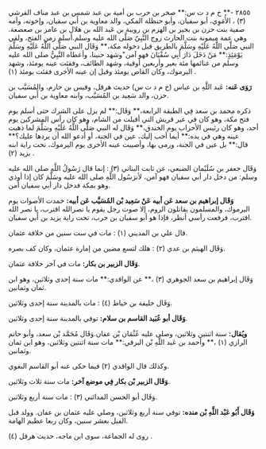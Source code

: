 ٢٨٥٥ -** خ م د ت س:** صخر بن حرب بن أمية بن عبد شمس بن عبد مناف القرشي (٣) ، الأُمَوِي، أبو سفيان، وأبو حنظلة المكي، والد معاوية بن أَبي سفيان، وإخوته، وأمه صفية بنت حزن بن بجير بن الهزم بن رويبة بن عَبد الله بن هلال بن عامر بن صعصعة. وهي عمة ميمونة بنت الحارث زوج النَّبِيّ صَلَّى الله عليه وسلم.أسلم زمن الفتح، ولقي النبي صَلَّى اللَّهُ عَلَيْهِ وسَلَّمَ بالطريق قبل دخوله مكة،** وَقَال النبي صَلَّى اللَّهُ عَلَيْهِ وسَلَّمَ يَوْمَئِذٍ:** مَنْ دَخَلَ دَارَ أَبِي سُفْيَانَ فهو آمن"وشهد حنينا، وأعطاه النَّبِيُّ صلى الله عليه وسلم من غنائمها مئة بعير وأربعين أوقية، وشهد الطائف، وفقئت عينه يومئذ، وشهد اليرموك، وكان القاص يومئذ وقيل إن عينه الأخرى فقئت يومئذ (١) .

**رَوَى عَنه:** عَبد اللَّهِ بن عباس (خ م د ت س) حديث هرقل، وقيس بن حازم، والمُسَيَّب بن حزن، والد سَعِيد بن المُسَيَّب، وابنه معاوية بن أَبي سفيان.

ذكره محمد بن سعد فِي الطبقة الرابعة،** وَقَال:** لم يزل على الشرك حتى أسلم يوم فتح مكة، وهو كان في عير قريش التي أقبلت من الشام، وهو كان رأس المشركين يوم أحد، وهو كان رئيس الأحزاب يوم الخندق،** وَقَال له النبي صَلَّى اللَّهُ عَلَيْهِ وسَلَّمَ لما ذهبت عينه وهي في يده:** أيما أحب إليك، عين في الجنة، أو أدعو الله أن يردها عليك؟** قال:** بل عين في الجنة، ورمى بها، وأصيبت عينه الأخرى يوم اليرموك، تحت راية ابنه يزيد (٢) .

وَقَال جعفر بن سُلَيْمان الضبعي، عن ثابت البناني (٣) : إنما قال رَسُولُ اللَّهِ صلى الله عليه وسلم: من دخل دار أبي سفيان فهو آمن، لأنرَسُول اللَّهِ صلى الله عليه وسَلَّمَ كان إذا أوذي وهو بمكة فدخل دار أبي سفيان أمن.

**وَقَال إبراهيم بن سعد عَن أبيه عَنْ سَعِيد بْن المُسَيَّب عَن أبيه:** خمدت الأصوات يوم اليرموك، والمسلمون يقاتلون الروم، إلا صوت رجل يقوم يا نصرالله اقترب، يا نصر الله اقترب، فرفعت رأسي أنظر، فإذا هو أبو سفيان بن حرب، تحت راية يزيد بن أَبي سفيان.

قال علي بن المديني (١) : مات في ست سنين من خلافة عثمان.

وَقَال الهيثم بن عدي (٢) : هلك لتسع مضين من إمارة عثمان، وكان كف بصره.

**وَقَال الزبير بن بكار:** مات في آخر خلافة عثمان.

وَقَال إبراهيم بن سعد الجوهري (٣) ،** عن الواقدي:** مات سنة إحدى وثلاثين، وهو ابن ثمان وثمانين.

وَقَال خليفة بن خياط (٤) : مات بالمدينة سنة إحدى وثلاثين.

**وَقَال أبو عُبَيد القاسم بن سلام:** توفي بالمدينة سنة إحدى وثلاثين.

**ويُقال:** سنة اثنتين وثلاثين، وصلى عليه عُثْمَان بْن عفان.وَقَال مُحَمَّد بْن سعد، وأبو حاتم الرازي (١) ،** وأحمد بن عَبد اللَّهِ بْن البرقي:** مات سنة اثنتين وثلاثين، وهو ابن ثمان وثمانين.

وكذلك قال الواقدي (٢) فيما حكى عنه أبو القاسم البغوي.

**وَقَال الزبير بْن بكار فِي موضع آخر:** مات سنة ثلاث وثلاثين.

وَقَال أبو الحسن المدائني (٣) : مات سنة أربع وثلاثين.

**وَقَال أَبُو عَبْد اللَّهِ بْن منده:** توفي سنة أربع وثلاثين، وصلي عليه عثمان بن عفان. وولد قبل الفيل بعشر سنين، وكان ربعا عظيم الهامة.

روى له الجماعة، سوى ابن ماجه، حديث هرقل (٤) .